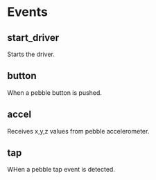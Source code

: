 # Events

## start_driver

Starts the driver.

## button

When a pebble button is pushed.

## accel

Receives x,y,z values from pebble accelerometer.

## tap

WHen a pebble tap event is detected.
